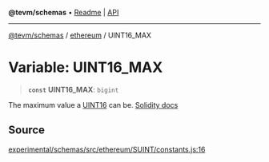 **@tevm/schemas** • [Readme](../../README.md) \| [API](../../modules.md)

***

[@tevm/schemas](../../README.md) / [ethereum](../README.md) / UINT16\_MAX

# Variable: UINT16\_MAX

> **`const`** **UINT16\_MAX**: `bigint`

The maximum value a [UINT16](../type-aliases/UINT16.md) can be.
[Solidity docs](https://docs.soliditylang.org/en/latest/types.html#integers)

## Source

[experimental/schemas/src/ethereum/SUINT/constants.js:16](https://github.com/evmts/tevm-monorepo/blob/main/experimental/schemas/src/ethereum/SUINT/constants.js#L16)
